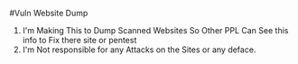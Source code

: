 #Vuln Website Dump 

1. I'm Making This to Dump Scanned Websites So Other PPL Can See this info to Fix there site or pentest 
2. I'm Not responsible for any Attacks on the Sites or any deface.
